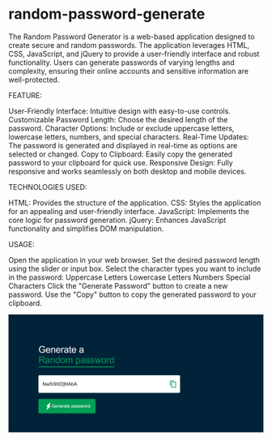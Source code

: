 # random-password-generate
The Random Password Generator is a web-based application designed to create secure and random passwords.
The application leverages HTML, CSS, JavaScript, and jQuery to provide a user-friendly interface and robust functionality. 
Users can generate passwords of varying lengths and complexity, ensuring their online accounts and sensitive information are well-protected.

FEATURE:

User-Friendly Interface: Intuitive design with easy-to-use controls.
Customizable Password Length: Choose the desired length of the password.
Character Options: Include or exclude uppercase letters, lowercase letters, numbers, and special characters.
Real-Time Updates: The password is generated and displayed in real-time as options are selected or changed.
Copy to Clipboard: Easily copy the generated password to your clipboard for quick use.
Responsive Design: Fully responsive and works seamlessly on both desktop and mobile devices.

TECHNOLOGIES USED:

HTML: Provides the structure of the application.
CSS: Styles the application for an appealing and user-friendly interface.
JavaScript: Implements the core logic for password generation.
jQuery: Enhances JavaScript functionality and simplifies DOM manipulation.

USAGE:

Open the application in your web browser.
Set the desired password length using the slider or input box.
Select the character types you want to include in the password:
Uppercase Letters
Lowercase Letters
Numbers
Special Characters
Click the "Generate Password" button to create a new password.
Use the "Copy" button to copy the generated password to your clipboard.


<img src="ss.1.png">
